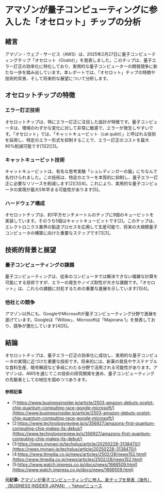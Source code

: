 # アマゾンが量子コンピューティングに参入した「オセロット」チップの分析

## 緒言

アマゾン・ウェブ・サービス（AWS）は、2025年2月27日に量子コンピューティングチップ「オセロット（Ocelot）」を発表しました。このチップは、量子エラー訂正の効率化に特化しており、実用的な量子コンピューターの開発競争に新たな一歩を踏み出しています。本レポートでは、「オセロット」チップの特徴や技術的背景、そして将来的な展望について分析します。

## オセロットチップの特徴

### エラー訂正技術

オセロットチップは、特にエラー訂正に注目した設計が特徴です。量子コンピュータは、環境のわずかな変化に対して非常に敏感で、エラーが発生しやすいです。「オセロット」では、「キャットキュービット（cat qubit）」と呼ばれる技術を採用し、特定のエラー形式を抑制することで、エラー訂正のコストを最大90%削減可能です[1][2][3]。

### キャットキュービット技術

キャットキュービットは、有名な思考実験「シュレディンガーの猫」にちなんで名付けられました。この技術は、特定のエラーを本質的に抑制し、量子エラー訂正に必要なリソースを削減します[2][3][4]。これにより、実用的な量子コンピュータの実現が最大5年早まる可能性があります[5]。

### ハードウェア構成

オセロットチップは、約1平方センチメートルのチップに9個のキュービットを実装しています。そのうち5個はキャットキュービットです[2]。このチップは、エレクトロニクス業界の製造プロセスを応用して生産可能で、将来の大規模量子コンピュータの構築に向けた重要なステップです[1][3]。

## 技術的背景と展望

### 量子コンピューティングの課題

量子コンピューティングは、従来のコンピュータでは解決できない複雑な計算を可能にする技術ですが、エラーの発生やノイズ耐性が大きな課題です。「オセロット」は、これらの課題に対処するための重要な進展を示しています[1][4]。

### 他社との競争

アマゾン以外にも、GoogleやMicrosoftが量子コンピューティング分野で進展を遂げています。Googleは「Willow」、Microsoftは「Majorana 1」を発表しており、競争が激化しています[4][5]。

## 結論

オセロットチップは、量子エラー訂正の効率化に成功し、実用的な量子コンピュータの実現に近づけた重要な技術です。将来的には、新薬の発見やサステナブルな食料生産、暗号解読など多岐にわたる分野で活用される可能性があります。アマゾンは、AWSを通じてこの技術の研究開発を進め、量子コンピューティングの先駆者としての地位を固めつつあります。

#### 参照記事
- [1:https://www.businessinsider.jp/article/2503-amazon-debuts-ocelot-chip-quantum-computing-race-google-microsoft/](https://www.businessinsider.jp/article/2503-amazon-debuts-ocelot-chip-quantum-computing-race-google-microsoft/)
- [2:https://www.technologyreview.jp/s/356927/amazons-first-quantum-computing-chip-makes-its-debut/](https://www.technologyreview.jp/s/356927/amazons-first-quantum-computing-chip-makes-its-debut/)
- [3:https://news.mynavi.jp/techplus/article/20250228-3138470/](https://news.mynavi.jp/techplus/article/20250228-3138470/)
- [4:https://www.itmedia.co.jp/news/articles/2502/28/news152.html](https://www.itmedia.co.jp/news/articles/2502/28/news152.html)
- [5:https://www.watch.impress.co.jp/docs/news/1666509.html](https://www.watch.impress.co.jp/docs/news/1666509.html)


**元記事:** [アマゾンが量子コンピューティングに参入、新チップを発表（海外）（BUSINESS INSIDER JAPAN） - Yahoo!ニュース](https://news.yahoo.co.jp/articles/fd56177b814861d5c5016c49104ee775c917f481?source=rss)